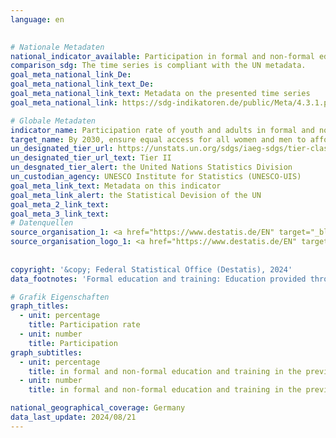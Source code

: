 ```yaml
---
language: en
    

# Nationale Metadaten    
national_indicator_available: Participation in formal and non-formal education and training in the previous 12 months    
comparison_sdg: The time series is compliant with the UN metadata.    
goal_meta_national_link_De: 
goal_meta_national_link_text_De: 
goal_meta_national_link_text: Metadata on the presented time series
goal_meta_national_link: https://sdg-indikatoren.de/public/Meta/4.3.1.pdf    

# Globale Metadaten    
indicator_name: Participation rate of youth and adults in formal and non-formal education and training in the previous 12 months, by sex    
target_name: By 2030, ensure equal access for all women and men to affordable and quality technical, vocational and tertiary education, including university    
un_designated_tier_url: https://unstats.un.org/sdgs/iaeg-sdgs/tier-classification/    
un_designated_tier_url_text: Tier II    
un_desgnated_tier_alert: the United Nations Statistics Division    
un_custodian_agency: UNESCO Institute for Statistics (UNESCO-UIS)    
goal_meta_link_text: Metadata on this indicator    
goal_meta_link_alert: the Statistical Devision of the UN    
goal_meta_2_link_text:     
goal_meta_3_link_text:         
# Datenquellen
source_organisation_1: <a href="https://www.destatis.de/EN" target="_blank" title="Click here to go to the website of the organisation Federal Statistical Office (Destatis)."> Federal Statistical Office (Destatis) </a>
source_organisation_logo_1: <a href="https://www.destatis.de/EN" target="_blank"><img src="https://sdg-indikatoren.de/public/OrgImgEn/destatis.png" alt="Logo destatis" style="height:60px; width:148px"/></a>
    
    
copyright: '&copy; Federal Statistical Office (Destatis), 2024'    
data_footnotes: 'Formal education and training: Education provided through the system of schools, colleges, universities and other formal educational institutions.<br>• Non-formal education and training: All organised and sustained learning activities that are not part of formal education.<br>• The data is based on a special evaluation and is not publicly available.<br>• The results from 2020 onwards are only comparable with previous years to a limited extent. For more information see "3. Data description" in the national metadata.'    

# Grafik Eigenschaften    
graph_titles:
  - unit: percentage
    title: Participation rate
  - unit: number
    title: Participation
graph_subtitles:
  - unit: percentage
    title: in formal and non-formal education and training in the previous 12 months
  - unit: number
    title: in formal and non-formal education and training in the previous 12 months    

national_geographical_coverage: Germany    
data_last_update: 2024/08/21    
---
```


<span></span>